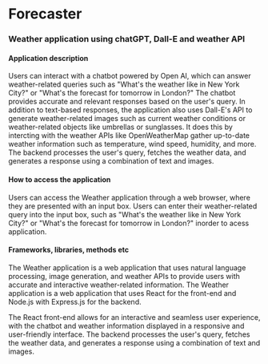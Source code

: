 # Forecaster

### Weather application using chatGPT, Dall-E and weather API

#### Application description

Users can interact with a chatbot powered by Open AI, which can answer weather-related queries such as "What's the weather like in New York City?" or "What's the forecast for tomorrow in London?" The chatbot provides accurate and relevant responses based on the user's query. In addition to text-based responses, the application also uses Dall-E's API to generate weather-related images such as current weather conditions or weather-related objects like umbrellas or sunglasses. It does this by intercting with the weather APIs like OpenWeatherMap gather up-to-date weather information such as temperature, wind speed, humidity, and more. The backend processes the user's query, fetches the weather data, and generates a response using a combination of text and images.

#### How to access the application

Users can access the Weather application through a web browser, where they are presented with an input box. Users can enter their weather-related query into the input box, such as "What's the weather like in New York City?" or "What's the forecast for tomorrow in London?" inorder to acess application. 

#### Frameworks, libraries, methods etc

The Weather application is a web application that uses natural language processing, image generation, and weather APIs to provide users with accurate and interactive weather-related information. The Weather application is a web application that uses React for the front-end and Node.js with Express.js for the backend. 

The React front-end allows for an interactive and seamless user experience, with the chatbot and weather information displayed in a responsive and user-friendly interface. The backend processes the user's query, fetches the weather data, and generates a response using a combination of text and images.
